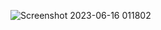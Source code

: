 ![Screenshot 2023-06-16 011802](https://github.com/Chiphill2/Chiphill2/assets/138550188/2e48097c-e18a-41c1-b324-73511bed831f)

